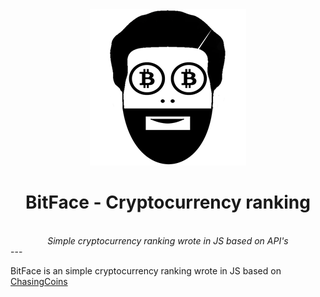 <div align="center">
  <img src='https://github.com/Bartyee/BitFace---Cryptocurrency-ranking/blob/master/app/images/bitcoinLogoBig.png'/>
  <h1>BitFace - Cryptocurrency ranking</h1>
  <br>
  <i>Simple cryptocurrency ranking wrote in JS based on API's</i>
</div>
---
<p><bold>BitFace</bold> is an simple cryptocurrency ranking wrote in JS based on <a href="https://chasing-coins.com/">ChasingCoins</a></p>
